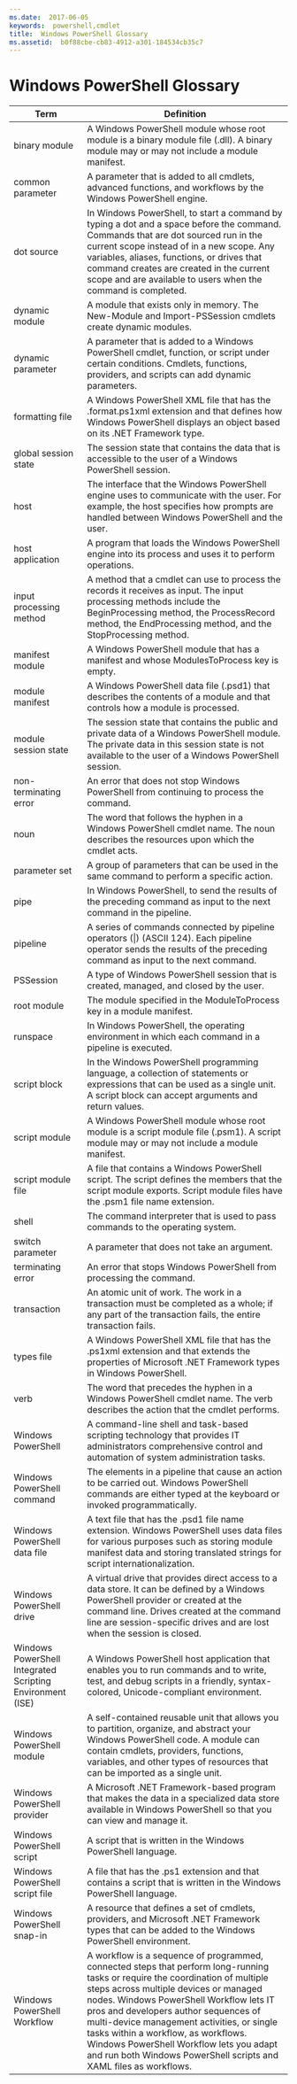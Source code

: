 ```yaml
---
ms.date:  2017-06-05
keywords:  powershell,cmdlet
title:  Windows PowerShell Glossary
ms.assetid:  b0f88cbe-cb83-4912-a301-184534cb35c7
---
```


# Windows PowerShell Glossary


|Term|Definition|
|--------|--------------|
|binary module|A Windows PowerShell module whose root module is a binary module file (.dll). A binary module may or may not include a module manifest.|
|common parameter|A parameter that is added to all cmdlets, advanced functions, and workflows by the Windows PowerShell engine.|
|dot source|In Windows PowerShell, to start a command by typing a dot and a space before the command. Commands that are dot sourced run in the current scope instead of in a new scope. Any variables, aliases, functions, or drives that command creates are created in the current scope and are available to users when the command is completed.|
|dynamic module|A module that exists only in memory. The New-Module and Import-PSSession cmdlets create dynamic modules.|
|dynamic parameter|A parameter that is added to a Windows PowerShell cmdlet, function, or script under certain conditions. Cmdlets, functions, providers, and scripts can add dynamic parameters.|
|formatting file|A Windows PowerShell XML file that has the .format.ps1xml extension and that defines how Windows PowerShell displays an object based on its .NET Framework type.|
|global session state|The session state that contains the data that is accessible to the user of a Windows PowerShell session.|
|host|The interface that the Windows PowerShell engine uses to communicate with the user. For example, the host specifies how prompts are handled between Windows PowerShell and the user.|
|host application|A program that loads the Windows PowerShell engine into its process and uses it to perform operations.|
|input processing method|A method that a cmdlet can use to process the records it receives as input. The input processing methods include the BeginProcessing method, the ProcessRecord method, the EndProcessing method, and the StopProcessing method.|
|manifest module|A Windows PowerShell module that has a manifest and whose ModulesToProcess key is empty.|
|module manifest|A Windows PowerShell data file (.psd1) that describes the contents of a module and that controls how a module is processed.|
|module session state|The session state that contains the public and private data of a Windows PowerShell module. The private data in this session state is not available to the user of a Windows PowerShell session.|
|non-terminating error|An error that does not stop Windows PowerShell from continuing to process the command.|
|noun|The word that follows the hyphen in a Windows PowerShell cmdlet name. The noun describes the resources upon which the cmdlet acts.|
|parameter set|A group of parameters that can be used in the same command to perform a specific action.|
|pipe|In Windows PowerShell, to send the results of the preceding command as input to the next command in the pipeline.|
|pipeline|A series of commands connected by pipeline operators (&#124;) (ASCII 124). Each pipeline operator sends the results of the preceding command as input to the next command.|
|PSSession|A type of Windows PowerShell session that is created, managed, and closed by the user.|
|root module|The module specified in the ModuleToProcess key in a module manifest.|
|runspace|In Windows PowerShell, the operating environment in which each command in a pipeline is executed.|
|script block|In the Windows PowerShell programming language, a collection of statements or expressions that can be used as a single unit. A script block can accept arguments and return values.|
|script module|A Windows PowerShell module whose root module is a script module file (.psm1). A script module may or may not include a module manifest.|
|script module file|A file that contains a Windows PowerShell script. The script defines the members that the script module exports. Script module files have the .psm1 file name extension.|
|shell|The command interpreter that is used to pass commands to the operating system.|
|switch parameter|A parameter that does not take an argument.|
|terminating error|An error that stops Windows PowerShell from processing the command.|
|transaction|An atomic unit of work. The work in a transaction must be completed as a whole; if any part of the transaction fails, the entire transaction fails.|
|types file|A Windows PowerShell XML file that has the .ps1xml extension and that extends the properties of Microsoft .NET Framework types in Windows PowerShell.|
|verb|The word that precedes the hyphen in a Windows PowerShell cmdlet  name. The verb describes the action that the cmdlet performs.|
|Windows PowerShell|A command-line shell and task-based scripting technology that provides IT administrators comprehensive control and automation of system administration tasks.|
|Windows PowerShell command|The elements in a pipeline that cause an action to be carried out. Windows PowerShell commands are either typed at the keyboard or invoked programmatically.|
|Windows PowerShell data file|A text file that has the .psd1 file name extension. Windows PowerShell uses data files for various purposes such as storing module manifest data and storing translated strings for script internationalization.|
|Windows PowerShell drive|A virtual drive that provides direct access to a data store. It can be defined by a Windows PowerShell provider or created at the command line. Drives created at the command line are session-specific drives and are lost when the session is closed.|
|Windows PowerShell Integrated Scripting Environment (ISE)|A Windows PowerShell host application that enables you to run commands and to write, test, and debug scripts in a friendly, syntax-colored, Unicode-compliant environment.|
|Windows PowerShell module|A self-contained reusable unit that allows you to partition, organize, and abstract your Windows PowerShell  code. A module can contain cmdlets, providers, functions, variables, and other types of resources that can be imported as a single unit.|
|Windows PowerShell provider|A Microsoft .NET Framework-based program that makes the data in a specialized data store available in Windows PowerShell so that you can view and manage it.|
|Windows PowerShell script|A script that is written in the Windows PowerShell language.|
|Windows PowerShell script file|A file that has the .ps1 extension and that contains a script that is written in the Windows PowerShell language.|
|Windows PowerShell snap-in|A resource that defines a set of cmdlets, providers, and Microsoft .NET Framework types that can be added to the Windows PowerShell environment.|
|Windows PowerShell Workflow|A workflow is a sequence of programmed, connected steps that perform long-running tasks or require the coordination of multiple steps across multiple devices or managed nodes. Windows PowerShell Workflow lets IT pros and developers author sequences of multi-device management activities, or single tasks within a workflow, as workflows. Windows PowerShell Workflow lets you adapt and run both Windows PowerShell scripts and XAML files as workflows.|

